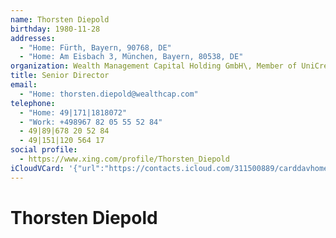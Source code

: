 ```yaml
---
name: Thorsten Diepold
birthday: 1980-11-28
addresses:
  - "Home: Fürth, Bayern, 90768, DE"
  - "Home: Am Eisbach 3, München, Bayern, 80538, DE"
organization: Wealth Management Capital Holding GmbH\, Member of UniCredit Group
title: Senior Director
email:
  - "Home: thorsten.diepold@wealthcap.com"
telephone:
  - "Home: 49|171|1818072"
  - "Work: +498967 82 05 55 52 84"
  - 49|89|678 20 52 84
  - 49|151|120 564 17
social profile:
  - https://www.xing.com/profile/Thorsten_Diepold
iCloudVCard: '{"url":"https://contacts.icloud.com/311500889/carddavhome/card/033EFCA3-E612-480B-98D5-C223FA61BB15.vcf","etag":"\"kmfh9vm0\"","data":"BEGIN:VCARD\r\nVERSION:3.0\r\nFN:\r\nN:Diepold;Thorsten;;;\r\nUID:0AEDD662-BAB8-4DC5-89FB-A9C1857E506C\r\nBDAY;VALUE=date:1980-11-28\r\nADR;TYPE=HOME:;;;Fürth;Bayern;90768;DE;\r\nADR;TYPE=HOME:;;Am Eisbach 3;München;Bayern;80538;DE;\r\nWP1.X-ABLABEL:Home\r\nWP2.X-ABLABEL:Work\r\nWP3.X-ABLABEL:Work\r\nWP4.X-ABLABEL:Work\r\nitem0.X-ABLABEL:xing\r\nPRODID:ez-vcard 0.9.13-fc\r\nREV:2025-04-03T22:07:53Z\r\nORG:Wealth Management Capital Holding GmbH\\, Member of UniCredit Group;\r\nTITLE:Senior Director\r\nEMAIL;TYPE=HOME:thorsten.diepold@wealthcap.com\r\nPHOTO;VALUE=uri:https://gateway.icloud.com/contacts/311500889/ck/card/b6f52\r\n 9f1cb193a39ae7758139d8d1d58\r\nTEL;TYPE=HOME:49|171|1818072\r\nTEL;TYPE=WORK:+498967 82 05 55 52 84\r\nTEL:49|89|678 20 52 84\r\nTEL:49|151|120 564 17\r\nitem0.X-SOCIALPROFILE;X-USER=Thorsten_Diepold:https://www.xing.com/profile/\r\n Thorsten_Diepold\r\nEND:VCARD"}'
---
```

# Thorsten Diepold